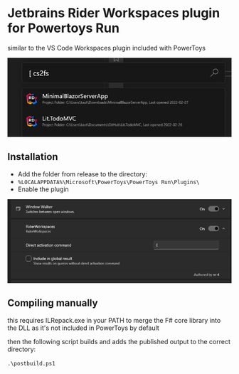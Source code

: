 # Jetbrains Rider Workspaces plugin for Powertoys Run  

similar to the VS Code Workspaces plugin included with PowerToys

![](_resources/23-42-50.png)

## Installation

- Add the folder from release to the directory:
- `%LOCALAPPDATA%\Microsoft\PowerToys\PowerToys Run\Plugins\`
- Enable the plugin

![](_resources/00-11-41.png)

## Compiling manually 

this requires ILRepack.exe in your PATH to merge the F# core library into the DLL
as it's not included in PowerToys by default

then the following script builds and adds the published output to the correct directory:

`.\postbuild.ps1`